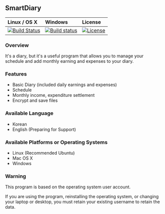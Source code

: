 ## SmartDiary

| Linux / OS X                             | Windows                                  | License                                  |
| :--------------------------------------- | :--------------------------------------- | :--------------------------------------- |
| [![Build Status](https://travis-ci.org/NEONKID/SmartDiary.svg?branch=master)](https://travis-ci.org/NEONKID/SmartDiary) | [![Build status](https://ci.appveyor.com/api/projects/status/jw2er3nmhjd9o2e2?svg=true)](https://ci.appveyor.com/project/NEONKID/smartdiary) | [![License](https://img.shields.io/badge/License-Apache%202.0-blue.svg)](https://opensource.org/licenses/Apache-2.0) |



### Overview

It's a diary, but it's a useful program that allows you to manage your schedule and add monthly earning and expenses to your diary.



### Features

- Basic Diary (included daily earnings and expenses)
- Schedule
- Monthly income, expenditure settlement
- Encrypt and save files



### Available Language

- Korean
- English (Preparing for Support)



### Available Platforms or Operating Systems

- Linux (Recommended Ubuntu)
- Mac OS X 
- Windows 




### Warning

This program is based on the operating system user account.

If you are using the program, reinstalling the operating system, or changing your laptop or desktop, you must retain your existing username to retain the data.

